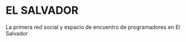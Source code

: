 <CODERS/> EL SALVADOR
==================

La primera red social y espacio de encuentro de programadores en El Salvador
